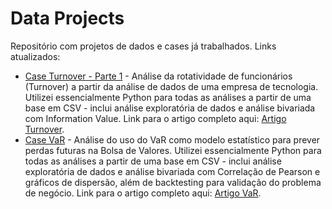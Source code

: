 # Data Projects

Repositório com projetos de dados e cases já trabalhados. Links atualizados:
- [Case Turnover - Parte 1](https://github.com/davidsagg/data_projects/tree/main/case_turnover) - Análise da rotatividade de funcionários (Turnover) a partir da análise de dados de uma empresa de tecnologia. Utilizei essencialmente Python para todas as análises a partir de uma base em CSV - inclui análise exploratória de dados e análise bivariada com Information Value. Link para o artigo completo aqui: [Artigo Turnover](https://davidsaggioro.substack.com/p/people-analytics-turnover-de-funcionarios).
- [Case VaR](https://github.com/davidsagg/data_projects/tree/main/case_VaR) - Análise do uso do VaR como modelo estatístico para prever perdas futuras na Bolsa de Valores. Utilizei essencialmente Python para todas as análises a partir de uma base em CSV - inclui análise exploratória de dados e análise bivariada com Correlação de Pearson e gráficos de dispersão, além de backtesting para validação do problema de negócio. Link para o artigo completo aqui: [Artigo VaR](https://davidsaggioro.substack.com/p/analise-de-riscos-em-uma-carteira).
